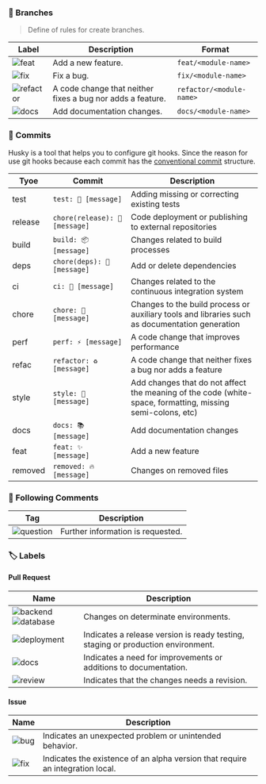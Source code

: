### 🔨 Branches

> Define of rules for create branches.

| Label                                                                            | Description                                                | Format                   |
| -------------------------------------------------------------------------------- | ---------------------------------------------------------- | ------------------------ |
| ![feat](https://img.shields.io/badge/✨_feat-2E3440?style=for-the-badge)         | Add a new feature.                                         | `feat/<module-name>`     |
| ![fix](https://img.shields.io/badge/🐛_fix-2E3440?style=for-the-badge)           | Fix a bug.                                                 | `fix/<module-name>`      |
| ![refactor](https://img.shields.io/badge/♻️_refactor-2E3440?style=for-the-badge) | A code change that neither fixes a bug nor adds a feature. | `refactor/<module-name>` |
| ![docs](https://img.shields.io/badge/📚_docs-2E3440?style=for-the-badge)         | Add documentation changes.                                 | `docs/<module-name>`     |

### 🚧 Commits

Husky is a tool that helps you to configure git hooks. Since the reason for use git hooks because each commit has the [conventional commit](https://www.conventionalcommits.org/en/v1.0.0/) structure.

| Tyoe    | Commit                         | Description                                                                                                |
| ------- | ------------------------------ | ---------------------------------------------------------------------------------------------------------- |
| test    | `test: 🚨 [message]`           | Adding missing or correcting existing tests                                                                |
| release | `chore(release): 🚀 [message]` | Code deployment or publishing to external repositories                                                     |
| build   | `build: 📦 [message]`          | Changes related to build processes                                                                         |
| deps    | `chore(deps): 🔗 [message]`    | Add or delete dependencies                                                                                 |
| ci      | `ci: 👷 [message]`             | Changes related to the continuous integration system                                                       |
| chore   | `chore: 🔧 [message]`          | Changes to the build process or auxiliary tools and libraries such as documentation generation             |
| perf    | `perf: ⚡ [message]`           | A code change that improves performance                                                                    |
| refac   | `refactor: ♻️ [message]`       | A code change that neither fixes a bug nor adds a feature                                                  |
| style   | `style: 🎨 [message]`          | Add changes that do not affect the meaning of the code (white-space, formatting, missing semi-colons, etc) |
| docs    | `docs: 📚 [message]`           | Add documentation changes                                                                                  |
| feat    | `feat: ✨ [message]`           | Add a new feature                                                                                          |
| removed | `removed: 🔥 [message]`        | Changes on removed files                                                                                   |

### 📌 Following Comments

| Tag                                                                           | Description                       |
| ----------------------------------------------------------------------------- | --------------------------------- |
| ![question](https://img.shields.io/badge/question-8FBCBB?style=for-the-badge) | Further information is requested. |

### 🏷 Labels

#### Pull Request

| Name                                      | Description                                                                      |
| ----------------------------------------- | -------------------------------------------------------------------------------- |
| ![backend][backend] ![database][database] | Changes on determinate environments.                                             |
| ![deployment][deployment]                 | Indicates a release version is ready testing, staging or production environment. |
| ![docs][docs]                             | Indicates a need for improvements or additions to documentation.                 |
| ![review][review]                         | Indicates that the changes needs a revision.                                     |

#### Issue

| Name        | Description                                                                    |
| ----------- | ------------------------------------------------------------------------------ |
| ![bug][bug] | Indicates an unexpected problem or unintended behavior.                        |
| ![fix][fix] | Indicates the existence of an alpha version that require an integration local. |

[backend]: https://img.shields.io/badge/Backend-D08770?style=for-the-badge
[bug]: https://img.shields.io/badge/Bug-BF616A?style=for-the-badge
[database]: https://img.shields.io/badge/Database-D08770?style=for-the-badge
[deployment]: https://img.shields.io/badge/Deplyment-A3BE8C?style=for-the-badge
[docs]: https://img.shields.io/badge/Documentation-5E81AC?style=for-the-badge
[fix]: https://img.shields.io/badge/Fix-EBCB8B?style=for-the-badge
[review]: https://img.shields.io/badge/Review-B48EAD?style=for-the-badge
